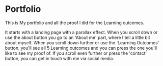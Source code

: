 # Portfolio

This is My portfolio and all the proof I did for the Learning outcomes.

It starts with a landing page with a parallax effect.
When you scroll down or use the about button you go to an 'About me' part, where I tell a little bit about myself.
When you scroll down further or use the 'Learning Outcomes' button, you'll see all 5 Learning outcomes and you can press the one you'll like to see my proof of. 
If you scroll even further or press the 'contact' button, you can get in touch with me via social media.
